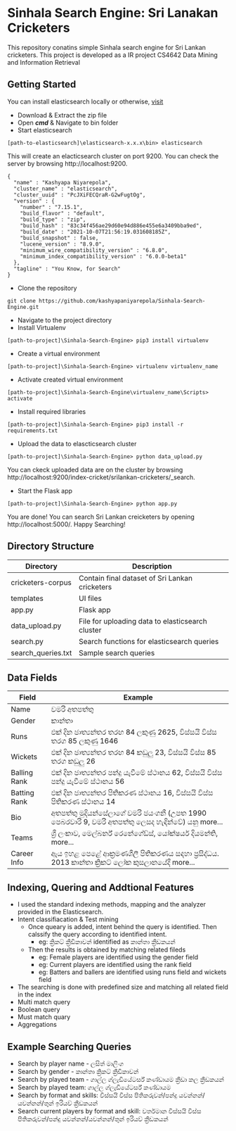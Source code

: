 # Sinhala Search Engine: Sri Lanakan Cricketers 
This repository conatins simple Sinhala search engine for Sri Lankan cricketers. This project is developed as a IR project CS4642 Data Mining and Information Retrieval

## Getting Started
You can install elasticsearch locally or otherwise, [visit](https://www.elastic.co/guide/en/elasticsearch/reference/current/install-elasticsearch.html)
- Download & Extract the zip file
- Open ***cmd*** & Navigate to bin folder
- Start elasticsearch
```
[path-to-elasticsearch]\elasticsearch-x.x.x\bin> elasticsearch
```
This will create an elacticsearch cluster on port 9200. You can check the server by browsing http://localhost:9200.
```
{
  "name" : "Kashyapa Niyarepola",
  "cluster_name" : "elasticsearch",
  "cluster_uuid" : "PcJXiFECQraR-G2wFugtOg",
  "version" : {
    "number" : "7.15.1",
    "build_flavor" : "default",
    "build_type" : "zip",
    "build_hash" : "83c34f456ae29d60e94d886e455e6a3409bba9ed",
    "build_date" : "2021-10-07T21:56:19.031608185Z",
    "build_snapshot" : false,
    "lucene_version" : "8.9.0",
    "minimum_wire_compatibility_version" : "6.8.0",
    "minimum_index_compatibility_version" : "6.0.0-beta1"
  },
  "tagline" : "You Know, for Search"
}
```
- Clone the repository
```
git clone https://github.com/kashyapaniyarepola/Sinhala-Search-Engine.git
```
- Navigate to the project directory
- Install Virtualenv
```
[path-to-project]\Sinhala-Search-Engine> pip3 install virtualenv
```
- Create a virtual environment
```
[path-to-project]\Sinhala-Search-Engine> virtualenv virtualenv_name
```
- Activate created virtual environment
```
[path-to-project]\Sinhala-Search-Engine\virtualenv_name\Scripts> activate
```
- Install required libraries
```
[path-to-project]\Sinhala-Search-Engine> pip3 install -r requirements.txt
```
- Upload the data to elascticsearch cluster
```
[path-to-project]\Sinhala-Search-Engine> python data_upload.py
```
You can ckeck uploaded data are on the cluster by browsing http://localhost:9200/index-cricket/srilankan-cricketers/_search.
- Start the Flask app
```
[path-to-project]\Sinhala-Search-Engine> python app.py
```
You are done! You can search Sri Lankan creicketers by opening http://localhost:5000/. Happy Searching!

## Directory Structure
| Directory | Description |
| --- | --- |
| cricketers-corpus | Contain final dataset of Sri Lankan cricketers |
| templates | UI files |
| app.py | Flask app |
| data_upload.py | File for uploading data to elasticsearch cluster |
| search.py | Search functions for elasticsearch queries |
| search_queries.txt | Sample search queries |

## Data Fields
| Field | Example |
| --- | --- |
| Name | චමරි අතපත්තු |
| Gender | කාන්තා |
| Runs | එක් දින ජාත්‍යන්තර තරඟ 84 ලකුණු 2625, විස්සයි විස්ස තරග 85 ලකුණු 1646 |
| Wickets | එක් දින ජාත්‍යන්තර තරඟ 84 කඩුලු 23, විස්සයි විස්ස 85 තරග කඩුලු 26 |
| Balling Rank | එක් දින ජාත්‍යන්තර පන්දු යැවීමේ ස්ථානය 62, විස්සයි විස්ස පන්දු යැවීමේ ස්ථානය 56 |
| Batting Rank | එක් දින ජාත්‍යන්තර පිතිකරණ ස්ථානය 16, විස්සයි විස්ස පිතිකරණ ස්ථානය 14 |
| Bio | අතපත්තු මුදියන්සේලාගේ චමරි ජයංගනී (උපත 1990 පෙබරවාරි 9, චමරි අතපත්තු ලෙසද හැඳින්වේ) යනු more... |
| Teams |ශ්‍රී ලංකාව, මෙල්බර්න් රෙනේගේඩ්ස්, යෝක්ෂයර් දියමන්ති, more... |
| Career Info | ඇය ඉහළ පෙළේ ආක්‍රමණශීලී පිතිකරණය සඳහා ප්‍රසිද්ධය. 2013 කාන්තා ක්‍රිකට් ලෝක කුසලානයේදී more... |

## Indexing, Quering and Addtional Features
- I used the standard indexing methods, mapping and the analyzer provided in the Elasticsearch. 
- Intent classifiacation & Test mining
  - Once queary is added, intent behind the query is identified. Then calssify the query according to identified intent.
    - eg: ක්‍රිකට් ක්‍රීඩිකාවන් identified as කාන්තා ක්‍රීඩකයන්
  - Then the results is obtained by matching related fileds
    - eg: Female players are identified using the gender field
    - eg: Current players are identified using the rank field
    - eg: Batters and ballers are identified using runs field and wickets field
- The searching is done with predefined size and matching all related field in the index
- Multi match query
- Boolean query
- Must match quary
- Aggregations

## Example Searching Queries
- Search by player name - ලසිත් මාලිංග
- Search by gender - කාන්තා ක්‍රිකට් ක්‍රීඩිකාවන්
- Search by played team - ගාල්ල ග්ලැඩියේටර්ස් කණ්ඩායම ක්‍රීඩා කල ක්‍රීඩකයන්
- Search by played team: ගාල්ල ග්ලැඩියේටර්ස් කණ්ඩායම
- Search by format and skills: විස්සයි විස්ස පිතිකරුවන්/පන්දු යවන්නන්/යවන්නන්/තුන් ඉරියව් ක්‍රීඩකයන්
- Search current players by format and skill: වර්තමාන විස්සයි විස්ස පිතිකරුවන්/පන්දු යවන්නන්/යවන්නන්/තුන් ඉරියව් ක්‍රීඩකයන්
